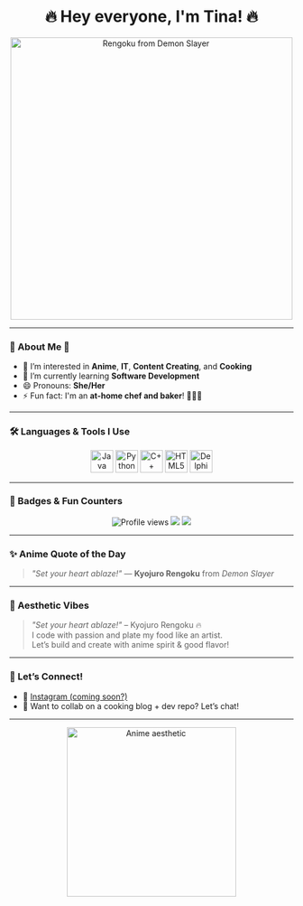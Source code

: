 <h1 align="center">🔥 Hey everyone, I'm Tina! 🔥</h1>

<p align="center">
  <img src="https://media1.giphy.com/media/v1.Y2lkPTc5MGI3NjExbmx6eXA0dXZtYmU0OHV2OGlxaHJsdTIxcHlqdzV2dGl4cDMyNHY5ZiZlcD12MV9pbnRlcm5hbF9naWZfYnlfaWQmY3Q9Zw/tEcIyVc6ukQV2eb86t/giphy.gif" alt="Rengoku from Demon Slayer" width="500"/>
</p>

---

### 🌸 About Me 🌸

- 👀 I’m interested in **Anime**, **IT**, **Content Creating**, and **Cooking**
- 🌱 I’m currently learning **Software Development**
- 😄 Pronouns: **She/Her**
- ⚡ Fun fact: I'm an **at-home chef and baker**! 🍰👩‍🍳

---

### 🛠️ Languages & Tools I Use

<p align="center">
  <img src="https://cdn.jsdelivr.net/gh/devicons/devicon/icons/java/java-original.svg" alt="Java" width="40" height="40"/>
  <img src="https://cdn.jsdelivr.net/gh/devicons/devicon/icons/python/python-original.svg" alt="Python" width="40" height="40"/>
  <img src="https://cdn.jsdelivr.net/gh/devicons/devicon/icons/cplusplus/cplusplus-original.svg" alt="C++" width="40" height="40"/>
  <img src="https://cdn.jsdelivr.net/gh/devicons/devicon/icons/html5/html5-original.svg" alt="HTML5" width="40" height="40"/>
 <img src="https://cdn-icons-png.flaticon.com/512/5968/5968252.png" alt="Delphi" width="40" height="40"/>

</p>

---


### 🧿 Badges & Fun Counters

<p align="center">
  <img src="https://komarev.com/ghpvc/?username=Tina2-design&style=flat-square&color=blue" alt="Profile views"/>
  <img src="https://img.shields.io/badge/Anime-lover-%23FF69B4?style=flat-square&logo=funimation&logoColor=white"/>
  <img src="https://img.shields.io/badge/Coding%20&%20Cooking-Fusion%20Style-orange?style=flat-square"/>
</p>

---

### ✨ Anime Quote of the Day

<!-- QUOTE_START -->
> *"Set your heart ablaze!"* — **Kyojuro Rengoku** from *Demon Slayer*
<!-- QUOTE_END -->

---

### 🍱 Aesthetic Vibes

> *"Set your heart ablaze!"* – Kyojuro Rengoku 🔥  
> I code with passion and plate my food like an artist.  
> Let’s build and create with anime spirit & good flavor!

---

### 🔗 Let’s Connect!

- 📸 [Instagram (coming soon?)](https://instagram.com/marshm3llow2)
- 🧁 Want to collab on a cooking blog + dev repo? Let’s chat!

---

<p align="center">
  <img src="https://anime-chan.me/uploads/posts/2021-04/1617585835_anime-chan.jpg" alt="Anime aesthetic" width="300"/>
</p>

